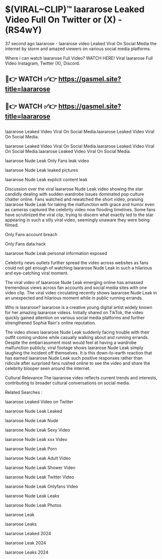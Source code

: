 # $(VIRAL~CLIP)™ laararose Leaked Video Full On Twitter or (X) -(RS4wY)
37 second ago laararose - laararose video Leaked Viral On Social Media the internet by storm and amazed viewers on various social media platforms.

Where i can watch laararose Full Video? WATCH HERE! Viral laararose Full Video Instagram, Twitter (X), Discord.

## 🔴👉 WATCH ✅👉 https://gasmel.site?title=laararose
## 🔴👉 WATCH ✅👉 https://gasmel.site?title=laararose
##
laararose Leaked Video Viral On Social Media.laararose Leaked Video Viral On Social Media.

laararose Leaked Video Viral On Social Media.laararose Leaked Video Viral On Social Media.laararose Leaked Video Viral On Social Media.

laararose Nude Leak Only Fans leak video

laararose Nude Leak leaked pictures

laararose Nude Leak explicit content leak

Discussion over the viral laararose Nude Leak video showing the star candidly dealing with sudden wardrobe issues dominated pop culture chatter online. Fans watched and rewatched the short video, praising laararose Nude Leak for taking the malfunction with grace and humor even as cameras captured the celebrity video now flooding timelines. Some fans have scrutinized the viral clip, trying to discern what exactly led to the star appearing in such a silly viral video, seemingly unaware they were being filmed.


Only Fans account breach

Only Fans data hack

laararose Nude Leak personal information exposed

Celebrity news outlets further spread the video across websites as fans could not get enough of watching laararose Nude Leak in such a hilarious and eye-catching viral moment.


The viral video of laararose Nude Leak emerging online has amassed tremendous views across fan accounts and social media sites with one video clip. The viral video circulating recently shows laararose Nude Leak in an unexpected and hilarious moment while in public running errands.


Who is laararose? laararose is a creative young digital artist widely known for her amazing laararose videos. Initially shared on TikTok, the video quickly gained attention on various social media platforms and further strengthened Sophia Rain's online reputation.

The video shows laararose Nude Leak suddenly facing trouble with their outfit coming undone while casually walking about and running errands. Despite the embarrassment most would feel at having a wardrobe malfunction publicly, viral footage shows laararose Nude Leak simply laughing the incident off themselves. It is this down-to-earth reaction that has earned laararose Nude Leak such positive responses rather than ridicule after surprised fans rushed online to see the video and share the celebrity blooper seen around the internet.

Cultural Relevance The laararose video reflects current trends and interests, contributing to broader cultural conversations on social media.

Related Searches :

laararose Leaked Video on Twitter

laararose Nude Leak Leaked

laararose Nude Leak Nude

laararose Nude Leak Sexy Video

laararose Nude Leak xxx Video

laararose Nude Leak Porn

laararose Nude Leak Adult Video

laararose Nude Leak Shower Video

laararose Nude Leak Twitter Video

laararose Nude Leak Onlyfans Video

laararose Nude Leak Leaks

laararose Nude Leak Photos

laararose Leak

laararose Leaks

laararose Leaked 2024

laararose Leak 2024

laararose Leaks 2024
